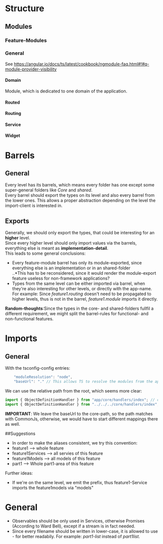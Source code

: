 # Structure
## Modules
### Feature-Modules

### General
See https://angular.io/docs/ts/latest/cookbook/ngmodule-faq.html#!#q-module-provider-visibility 

#### Domain
Module, which is dedicated to one domain of the application. 

#### Routed

#### Routing

#### Service

#### Widget


# Barrels
## General
Every level has its barrels, which means every folder has one except some super-general folders like *Core* and *shared*. <br/>
Every barrel should export the types on its level and also every barrel from the lower ones. This allows a proper abstraction depending on the level the import-client is interested in.

## Exports
Generally, we should only export the types, that could be interesting for an **higher** level. <br/>
Since every higher level should only import values via the barrels, everything else is meant as __implementation-detail__. <br />
This leads to some general conclusions:
+ Every feature-module barrel has only its module-exported, since everything else is an implementation or in an shared-folder <br/>
..*This has to be reconsidered, since it would render the module-export feature useless for non-framework applications?
+ Types from the same level can be either imported via barrel, when they're also interesting for other levels, or directly with the app-name. For example: Since *feature1.routing* doesn't need to be propagated to higher levels, thus is not in the barrel, *feature1.module* imports it directly.

__Random-thoughts__:Since the types in the core- and shared-folders fullfil a different requirement, we might split the barrel-rules for functional- and non-functional features.




# Imports
## General
With the tsconfig-config entries:
```javascript
    "moduleResolution": "node",
    "baseUrl": "." // This allows TS to resolve the modules from the app-path instead of relative to the current file
```
We can use the relative path from the root, which seems more clear:
```javascript
import { ObjectDefinitionHandler } from "app/core/handlers/index"; // cool
import { ObjectDefinitionHandler } from "../../../core/handlers/index"; // ugly
```
__IMPORTANT__: We leave the baseUrl to the core-path, so the path matches with CommonJs, otherwise, we would have to start different mappings there as well.


##Suggestions
+ In order to make the aliases consistent, we try this convention: <br/>
+ feature1 --> whole feature
+ feature1Services --> all servies of this feature
+ feature1Models --> all models of this feature
+ part1 --> Whole part1-area of this feature

Further ideas: <br />
+ If we're on the same level, we emit the prefix, thus feature1-Service imports the feature1models via "models"

# General
+ Observables should be only used in Services, otherwise Promises (According to Ward Bell), except if a stream is in fact needed.
+ Since every filename should be written in lower-case, it is allowed to use - for better readabily. For example: *part1-list* instead of *part1list*.

